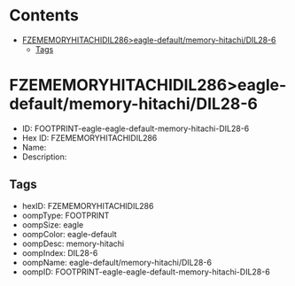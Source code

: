 



Contents
========

* [FZEMEMORYHITACHIDIL286>eagle-default/memory-hitachi/DIL28-6](#fzememoryhitachidil286eagle-defaultmemory-hitachidil28-6)
	* [Tags](#tags)

# FZEMEMORYHITACHIDIL286>eagle-default/memory-hitachi/DIL28-6

- ID: FOOTPRINT-eagle-eagle-default-memory-hitachi-DIL28-6
- Hex ID: FZEMEMORYHITACHIDIL286
- Name: 
- Description: 

## Tags

- hexID: FZEMEMORYHITACHIDIL286
- oompType: FOOTPRINT
- oompSize: eagle
- oompColor: eagle-default
- oompDesc: memory-hitachi
- oompIndex: DIL28-6
- oompName: eagle-default/memory-hitachi/DIL28-6
- oompID: FOOTPRINT-eagle-eagle-default-memory-hitachi-DIL28-6
